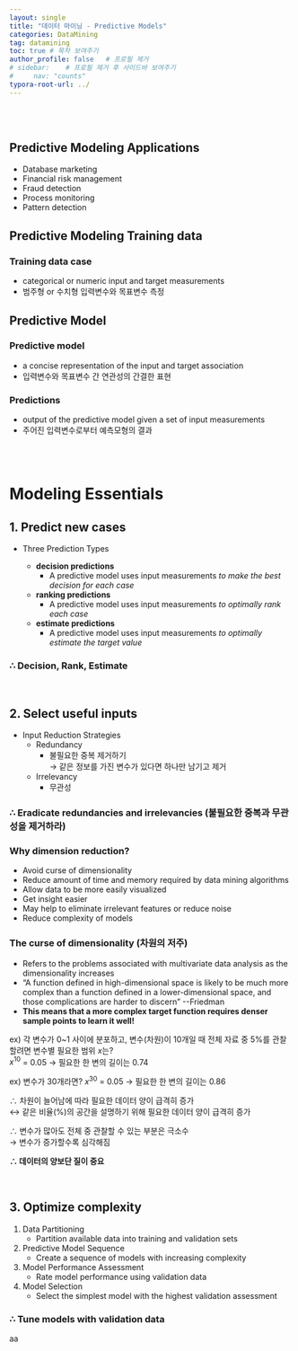 ```yaml
---
layout: single
title: "데이터 마이닝 - Predictive Models"
categories: DataMining
tag: datamining
toc: true # 목차 보여주기
author_profile: false   # 프로필 제거
# sidebar:    # 프로필 제거 후 사이드바 보여주기
#     nav: "counts"
typora-root-url: ../
---
```

<br><br>

## Predictive Modeling Applications
- Database marketing
- Financial risk management
- Fraud detection
- Process monitoring
- Pattern detection

## Predictive Modeling Training data
### Training data case
- categorical or numeric input and target measurements
- 범주형 or 수치형 입력변수와 목표변수 측정

## Predictive Model
### Predictive model
- a concise representation of the input and target association
- 입력변수와 목표변수 간 연관성의 간결한 표현

### Predictions
- output of the predictive model given a set of input measurements
- 주어진 입력변수로부터 예측모형의 결과

<br>
<br>

# Modeling Essentials

## 1. Predict new cases
- Three Prediction Types

    - **decision predictions**
      - A predictive model uses input measurements *to make the best decision for each case*
    - **ranking predictions**
      - A predictive model uses input measurements *to optimally rank each case*
    - **estimate predictions**
      - A predictive model uses input measurements *to optimally estimate the target value*

### **∴ Decision, Rank, Estimate**

<br>

## 2. Select useful inputs
- Input Reduction Strategies
  - Redundancy
    - 불필요한 중복 제거하기<br>
    → 같은 정보를 가진 변수가 있다면 하나만 남기고 제거
  - Irrelevancy
    - 무관성

### **∴ Eradicate redundancies and irrelevancies (불필요한 중복과 무관성을 제거하라)**

### Why dimension reduction?
- Avoid curse of dimensionality
- Reduce amount of time and memory required by data mining algorithms
- Allow data to be more easily visualized
- Get insight easier
- May help to eliminate irrelevant features or reduce noise
- Reduce complexity of models

### **The curse of dimensionality (차원의 저주)**
- Refers to the problems associated with multivariate data analysis as the dimensionality increases
- “A function defined in high-dimensional space is likely to be much more complex than a function defined in a lower-dimensional space, and those complications are harder to discern” --Friedman
- **This means that a more complex target function requires denser sample points to learn it well!**

ex) 각 변수가 0~1 사이에 분포하고, 변수(차원)이 10개일 때 전체 자료 중 5%를 관찰할려면 변수별 필요한 범위 $x$는?<br>
$x^{10}$ = 0.05 → 필요한 한 변의 길이는 0.74

ex) 변수가 30개라면?
$x^{30}$ = 0.05 → 필요한 한 변의 길이는 0.86

∴ 차원이 늘어남에 따라 필요한 데이터 양이 급격히 증가<br>
↔ 같은 비율(%)의 공간을 설명하기 위해 필요한 데이터 양이 급격히 증가<br>

∴ 변수가 많아도 전체 중 관찰할 수 있는 부분은 극소수<br>
→ 변수가 증가할수록 심각해짐

**∴ 데이터의 양보단 질이 중요**

<br>

## 3. Optimize complexity
1. Data Partitioning
   - Partition available data into training and validation sets
2. Predictive Model Sequence
   - Create a sequence of models with increasing complexity
3. Model Performance Assessment
   - Rate model performance using validation data
3. Model Selection
   - Select the simplest model with the highest validation assessment

### ∴ **Tune models with validation data**
aa